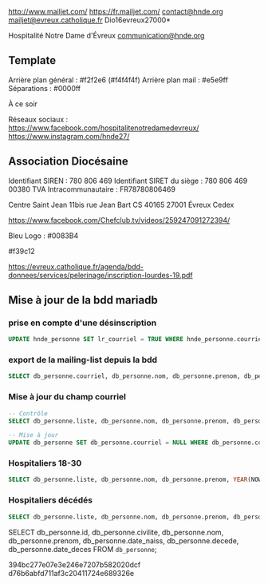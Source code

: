 http://www.mailjet.com/
https://fr.mailjet.com/
contact@hnde.org
mailjet@evreux.catholique.fr
Dio16evreux27000*

Hospitalité Notre Dame d'Évreux
communication@hnde.org

Template
--------
Arrière plan général : #f2f2e6 (#f4f4f4f)
Arrière plan mail    : #e5e9ff
Séparations          : #0000ff

À ce soir

Réseaux sociaux :
https://www.facebook.com/hospitalitenotredamedevreux/
https://www.instagram.com/hnde27/


Association Diocésaine
----------------------
Identifiant SIREN : 780 806 469
Identifiant SIRET du siège : 780 806 469 00380
TVA Intracommunautaire : FR78780806469

Centre Saint Jean
11bis rue Jean Bart
CS 40165
27001 Évreux Cedex

https://www.facebook.com/Chefclub.tv/videos/259247091272394/

Bleu Logo : #0083B4

#f39c12

https://evreux.catholique.fr/agenda/bdd-donnees/services/pelerinage/inscription-lourdes-19.pdf


## Mise à jour de la bdd mariadb

### prise en compte d'une désinscription
```sql
UPDATE hnde_personne SET lr_courriel = TRUE WHERE hnde_personne.courriel = 'simondubus@sfr.fr';
```

### export de la mailing-list depuis la bdd
```sql
SELECT db_personne.courriel, db_personne.nom, db_personne.prenom, db_personne.liste, db_personne.date_naiss, db_personne.d_pele FROM db_personne WHERE db_personne.courriel IS NOT NULL AND db_personne.lr_courriel IS FALSE AND db_personne.decede IS FALSE;
```

### Mise à jour du champ courriel
```sql
-- Contrôle
SELECT db_personne.liste, db_personne.nom, db_personne.prenom, db_personne.lr_courriel, db_personne.courriel FROM `db_personne` WHERE `courriel` = '';

-- Mise à jour
UPDATE db_personne SET db_personne.courriel = NULL WHERE db_personne.courriel = '';
```

### Hospitaliers 18-30
```sql
SELECT db_personne.liste, db_personne.nom, db_personne.prenom, YEAR(NOW())-YEAR(db_personne.date_naiss) AS age FROM `db_personne` WHERE YEAR(NOW())-YEAR(db_personne.date_naiss) <= 30 AND db_personne.liste = 'HOSP';
```

### Hospitaliers décédés
```sql
SELECT db_personne.liste, db_personne.nom, db_personne.prenom, db_personne.date_deces, db_personne.date_naiss, YEAR(db_personne.date_deces)-YEAR(db_personne.date_naiss) AS age FROM `db_personne` WHERE db_personne.decede = TRUE;
```


SELECT db_personne.id, db_personne.civilite, db_personne.nom, db_personne.prenom, db_personne.date_naiss, db_personne.decede, db_personne.date_deces FROM `db_personne`;


394bc277e07e3e246e7207b582020dcf
d76b6abfd711af3c20411724e689326e